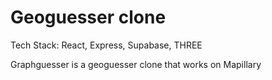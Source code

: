 # Geoguesser clone 

Tech Stack: React, Express, Supabase, THREE

Graphguesser is a geoguesser clone that works on Mapillary 






